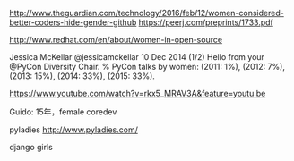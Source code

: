 http://www.theguardian.com/technology/2016/feb/12/women-considered-better-coders-hide-gender-github
https://peerj.com/preprints/1733.pdf

http://www.redhat.com/en/about/women-in-open-source

Jessica McKellar ‏@jessicamckellar  10 Dec 2014
(1/2) Hello from your @PyCon Diversity Chair. % PyCon talks by women: (2011: 1%), (2012: 7%), (2013: 15%), (2014: 33%), (2015: 33%).

https://www.youtube.com/watch?v=rkx5_MRAV3A&feature=youtu.be

Guido: 15年，female coredev

pyladies http://www.pyladies.com/
 
django girls